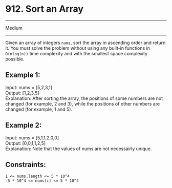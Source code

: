 # 912. Sort an Array
___
Medium
___
Given an array of integers ```nums```, sort the array in ascending order and return it.
You must solve the problem without using any built-in functions in ```O(nlog(n))``` time complexity and with the smallest space complexity possible.



## Example 1:

Input: nums = [5,2,3,1] \
Output: [1,2,3,5] \
Explanation: After sorting the array, the positions of some numbers are not changed (for example, 2 and 3), while the positions of other numbers are changed (for example, 1 and 5).
## Example 2:

Input: nums = [5,1,1,2,0,0] \
Output: [0,0,1,1,2,5] \
Explanation: Note that the values of nums are not necessairly unique.


## Constraints:

```
1 <= nums.length <= 5 * 10^4
-5 * 10^4 <= nums[i] <= 5 * 10^4
```